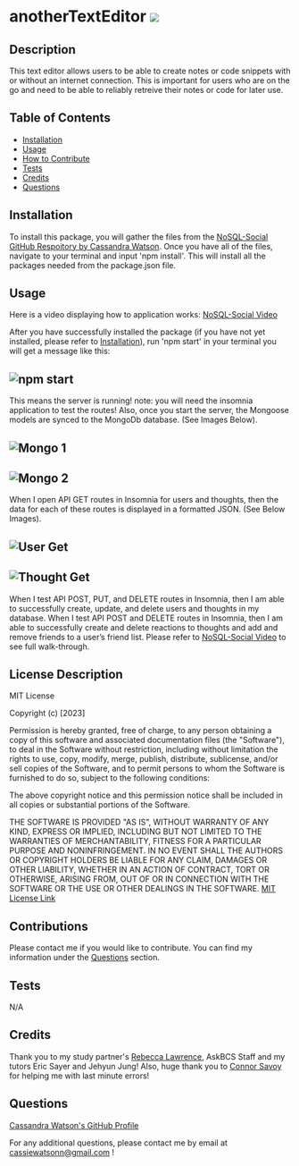 # anotherTextEditor ![](https://img.shields.io/badge/license-MIT-blue)

## Description

This text editor allows users to be able to create notes or code snippets with or without an internet connection. This is important for users who are on the go and need to be able to reliably retreive their notes or code for later use.

## Table of Contents

- [Installation](#installation)
- [Usage](#usage)
- [How to Contribute](#contributions)
- [Tests](#tests)
- [Credits](#credits)
- [Questions](#questions)

## Installation

To install this package, you will gather the files from the [NoSQL-Social GitHub Respoitory by Cassandra Watson](https://github.com/cassiewatsonn/NoSQL-Social). Once you have all of the files, navigate to your terminal and input 'npm install'. This will install all the packages needed from the package.json file.

## Usage

Here is a video displaying how to application works: [NoSQL-Social Video](https://drive.google.com/file/d/1G_LUFaymvAIrMsf0j5eyzPwAQQEwlqy0/view)

After you have successfully installed the package (if you have not yet installed, please refer to [Installation](#installation)), run 'npm start' in your terminal you will get a message like this:

## ![npm start](./assets/images/npmstart.png)

This means the server is running! note: you will need the insomnia application to test the routes! Also, once you start the server, the Mongoose models are synced to the MongoDb database. (See Images Below).

## ![Mongo 1](./assets/images/mongo1.png)

## ![Mongo 2](./assets/images/mongo2.png)

When I open API GET routes in Insomnia for users and thoughts, then the data for each of these routes is displayed in a formatted JSON. (See Below Images).

## ![User Get](./assets/images/userget.png)

## ![Thought Get](./assets/images/thoughtget.png)

When I test API POST, PUT, and DELETE routes in Insomnia, then I am able to successfully create, update, and delete users and thoughts in my database. When I test API POST and DELETE routes in Insomnia, then I am able to successfully create and delete reactions to thoughts and add and remove friends to a user’s friend list. Please refer to [NoSQL-Social Video](https://drive.google.com/file/d/1G_LUFaymvAIrMsf0j5eyzPwAQQEwlqy0/view) to see full walk-through.

## License Description

MIT License

Copyright (c) [2023]

Permission is hereby granted, free of charge, to any person obtaining a copy
of this software and associated documentation files (the "Software"), to deal
in the Software without restriction, including without limitation the rights
to use, copy, modify, merge, publish, distribute, sublicense, and/or sell
copies of the Software, and to permit persons to whom the Software is
furnished to do so, subject to the following conditions:

The above copyright notice and this permission notice shall be included in all
copies or substantial portions of the Software.

THE SOFTWARE IS PROVIDED "AS IS", WITHOUT WARRANTY OF ANY KIND, EXPRESS OR
IMPLIED, INCLUDING BUT NOT LIMITED TO THE WARRANTIES OF MERCHANTABILITY,
FITNESS FOR A PARTICULAR PURPOSE AND NONINFRINGEMENT. IN NO EVENT SHALL THE
AUTHORS OR COPYRIGHT HOLDERS BE LIABLE FOR ANY CLAIM, DAMAGES OR OTHER
LIABILITY, WHETHER IN AN ACTION OF CONTRACT, TORT OR OTHERWISE, ARISING FROM,
OUT OF OR IN CONNECTION WITH THE SOFTWARE OR THE USE OR OTHER DEALINGS IN THE
SOFTWARE.
[MIT License Link](https://choosealicense.com/licenses/mit)

## Contributions

Please contact me if you would like to contribute. You can find my information under the [Questions](#questions) section.

## Tests

N/A

## Credits

Thank you to my study partner's [Rebecca Lawrence](https://github.com/rkml14), AskBCS Staff and my tutors Eric Sayer and Jehyun Jung! Also, huge thank you to [Connor Savoy](https://github.com/Connor812) for helping me with last minute errors!

## Questions

[Cassandra Watson's GitHub Profile](https://github.com/cassiewatsonn)

For any additional questions, please contact me by email at cassiewatsonn@gmail.com !

